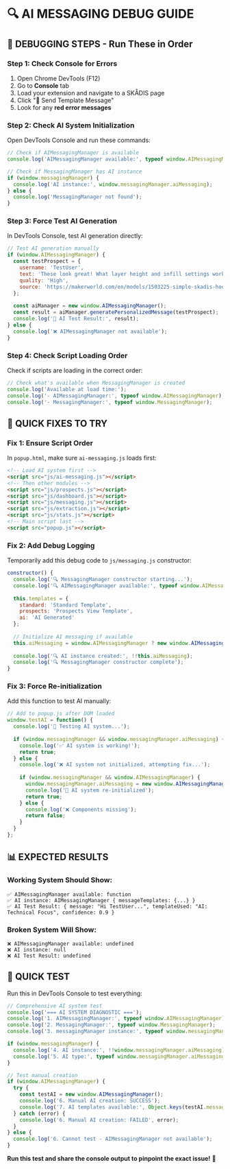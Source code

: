 # 🔍 AI MESSAGING DEBUG GUIDE

## 🚨 **DEBUGGING STEPS - Run These in Order**

### **Step 1: Check Console for Errors**

1. Open Chrome DevTools (F12)
2. Go to **Console** tab
3. Load your extension and navigate to a SKÅDIS page
4. Click "📧 Send Template Message"
5. Look for any **red error messages**

### **Step 2: Check AI System Initialization**

Open DevTools Console and run these commands:

```javascript
// Check if AIMessagingManager is available
console.log('AIMessagingManager available:', typeof window.AIMessagingManager);

// Check if MessagingManager has AI instance
if (window.messagingManager) {
  console.log('AI instance:', window.messagingManager.aiMessaging);
} else {
  console.log('MessagingManager not found');
}
```

### **Step 3: Force Test AI Generation**

In DevTools Console, test AI generation directly:

```javascript
// Test AI generation manually
if (window.AIMessagingManager) {
  const testProspect = {
    username: 'TestUser',
    text: 'These look great! What layer height and infill settings work best?',
    quality: 'High',
    source: 'https://makerworld.com/en/models/1503225-simple-skadis-hook'
  };
  
  const aiManager = new window.AIMessagingManager();
  const result = aiManager.generatePersonalizedMessage(testProspect);
  console.log('🤖 AI Test Result:', result);
} else {
  console.log('❌ AIMessagingManager not available');
}
```

### **Step 4: Check Script Loading Order**

Check if scripts are loading in the correct order:

```javascript
// Check what's available when MessagingManager is created
console.log('Available at load time:');
console.log('- AIMessagingManager:', typeof window.AIMessagingManager);
console.log('- MessagingManager:', typeof window.MessagingManager);
```

## 🔧 **QUICK FIXES TO TRY**

### **Fix 1: Ensure Script Order**

In `popup.html`, make sure `ai-messaging.js` loads first:

```html
<!-- Load AI system first -->
<script src="js/ai-messaging.js"></script>
<!-- Then other modules -->
<script src="js/prospects.js"></script>
<script src="js/dashboard.js"></script>
<script src="js/messaging.js"></script>
<script src="js/extraction.js"></script>
<script src="js/stats.js"></script>
<!-- Main script last -->
<script src="popup.js"></script>
```

### **Fix 2: Add Debug Logging**

Temporarily add this debug code to `js/messaging.js` constructor:

```javascript
constructor() {
  console.log('🔍 MessagingManager constructor starting...');
  console.log('🔍 AIMessagingManager available:', typeof window.AIMessagingManager);
  
  this.templates = {
    standard: 'Standard Template',
    prospects: 'Prospects View Template',
    ai: 'AI Generated'
  };
  
  // Initialize AI messaging if available
  this.aiMessaging = window.AIMessagingManager ? new window.AIMessagingManager() : null;
  
  console.log('🔍 AI instance created:', !!this.aiMessaging);
  console.log('🔍 MessagingManager constructor complete');
}
```

### **Fix 3: Force Re-initialization**

Add this function to test AI manually:

```javascript
// Add to popup.js after DOM loaded
window.testAI = function() {
  console.log('🧪 Testing AI system...');
  
  if (window.messagingManager && window.messagingManager.aiMessaging) {
    console.log('✅ AI system is working!');
    return true;
  } else {
    console.log('❌ AI system not initialized, attempting fix...');
    
    if (window.messagingManager && window.AIMessagingManager) {
      window.messagingManager.aiMessaging = new window.AIMessagingManager();
      console.log('🔧 AI system re-initialized');
      return true;
    } else {
      console.log('❌ Components missing');
      return false;
    }
  }
};
```

## 📊 **EXPECTED RESULTS**

### **Working System Should Show:**

```
✅ AIMessagingManager available: function
✅ AI instance: AIMessagingManager { messageTemplates: {...} }
✅ AI Test Result: { message: "Hi TestUser...", templateUsed: "AI: Technical Focus", confidence: 0.9 }
```

### **Broken System Will Show:**

```
❌ AIMessagingManager available: undefined
❌ AI instance: null
❌ AI Test Result: undefined
```

## 🚀 **QUICK TEST**

Run this in DevTools Console to test everything:

```javascript
// Comprehensive AI system test
console.log('=== AI SYSTEM DIAGNOSTIC ===');
console.log('1. AIMessagingManager:', typeof window.AIMessagingManager);
console.log('2. MessagingManager:', typeof window.MessagingManager);
console.log('3. messagingManager instance:', typeof window.messagingManager);

if (window.messagingManager) {
  console.log('4. AI instance:', !!window.messagingManager.aiMessaging);
  console.log('5. AI type:', typeof window.messagingManager.aiMessaging);
}

// Test manual creation
if (window.AIMessagingManager) {
  try {
    const testAI = new window.AIMessagingManager();
    console.log('6. Manual AI creation: SUCCESS');
    console.log('7. AI templates available:', Object.keys(testAI.messageTemplates));
  } catch (error) {
    console.log('6. Manual AI creation: FAILED', error);
  }
} else {
  console.log('6. Cannot test - AIMessagingManager not available');
}
```

**Run this test and share the console output to pinpoint the exact issue!** 🎯
